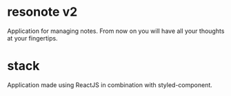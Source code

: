 # resonote v2
Application for managing notes. From now on you will have all your thoughts at your fingertips.

# stack
Application made using ReactJS in combination with styled-component.
